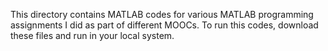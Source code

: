This directory contains MATLAB codes for various MATLAB programming assignments I did as part of different MOOCs. To run this codes, download these files and run in your local system.
